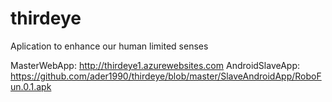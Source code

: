 thirdeye
========

Aplication to enhance our human limited senses

MasterWebApp: http://thirdeye1.azurewebsites.com
AndroidSlaveApp: https://github.com/ader1990/thirdeye/blob/master/SlaveAndroidApp/RoboFun.0.1.apk

